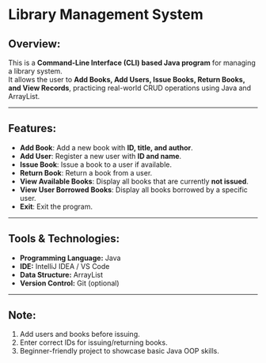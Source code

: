 # Library Management System

## Overview:
This is a **Command-Line Interface (CLI) based Java program** for managing a library system.  
It allows the user to **Add Books, Add Users, Issue Books, Return Books, and View Records**, practicing real-world CRUD operations using Java and ArrayList.

---

## Features:
- **Add Book**: Add a new book with **ID, title, and author**.
- **Add User**: Register a new user with **ID and name**.
- **Issue Book**: Issue a book to a user if available.
- **Return Book**: Return a book from a user.
- **View Available Books**: Display all books that are currently **not issued**.
- **View User Borrowed Books**: Display all books borrowed by a specific user.
- **Exit**: Exit the program.

---

## Tools & Technologies:
- **Programming Language:** Java
- **IDE:** IntelliJ IDEA / VS Code
- **Data Structure:** ArrayList
- **Version Control:** Git (optional)

---




## Note:
1. Add users and books before issuing.
2. Enter correct IDs for issuing/returning books.
3. Beginner-friendly project to showcase basic Java OOP skills.